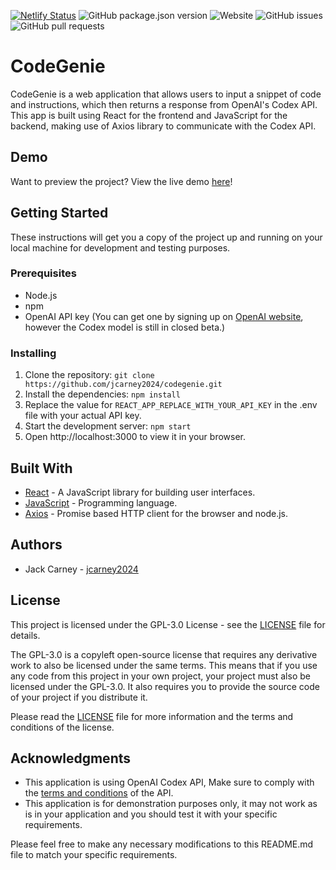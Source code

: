 [![Netlify Status](https://api.netlify.com/api/v1/badges/5fff5573-a329-48f4-85ce-36c3ad181c54/deploy-status)](https://app.netlify.com/sites/codegenie/deploys) ![GitHub package.json version](https://img.shields.io/github/package-json/v/jcarney2024/CodeGenie/v1.0.0) ![Website](https://img.shields.io/website?url=https%3A%2F%2Fcodegenie.app) ![GitHub issues](https://img.shields.io/github/issues/jcarney2024/CodeGenie) ![GitHub pull requests](https://img.shields.io/github/issues-pr/jcarney2024/CodeGenie)

# CodeGenie

CodeGenie is a web application that allows users to input a snippet of code and instructions, which then returns a response from OpenAI's Codex API. This app is built using React for the frontend and JavaScript for the backend, making use of Axios library to communicate with the Codex API.

## Demo

Want to preview the project? View the live demo [here](codegenie.app)!

## Getting Started

These instructions will get you a copy of the project up and running on your local machine for development and testing purposes.

### Prerequisites

- Node.js
- npm
- OpenAI API key (You can get one by signing up on [OpenAI website](beta.openai.com), however the Codex model is still in closed beta.)

### Installing

1. Clone the repository: `git clone https://github.com/jcarney2024/codegenie.git`
2. Install the dependencies: `npm install`
3. Replace the value for `REACT_APP_REPLACE_WITH_YOUR_API_KEY` in the .env file with your actual API key.
4. Start the development server: `npm start`
5. Open http://localhost:3000 to view it in your browser.

## Built With

- [React](https://reactjs.org/) - A JavaScript library for building user interfaces.
- [JavaScript](https://developer.mozilla.org/en-US/docs/Web/JavaScript) - Programming language.
- [Axios](https://github.com/axios/axios) - Promise based HTTP client for the browser and node.js.

## Authors

- Jack Carney - [jcarney2024](https://github.com/jcarney2024)

## License

This project is licensed under the GPL-3.0 License - see the [LICENSE](https://github.com/jcarney2024/CodeGenie/blob/dev/LICENSE) file for details.

The GPL-3.0 is a copyleft open-source license that requires any derivative work to also be licensed under the same terms. This means that if you use any code from this project in your own project, your project must also be licensed under the GPL-3.0.
It also requires you to provide the source code of your project if you distribute it.

Please read the [LICENSE](https://github.com/jcarney2024/CodeGenie/blob/dev/LICENSE) file for more information and the terms and conditions of the license.

## Acknowledgments

- This application is using OpenAI Codex API, Make sure to comply with the [terms and conditions](https://beta.openai.com/docs/usage-policies) of the API.
- This application is for demonstration purposes only, it may not work as is in your application and you should test it with your specific requirements.

Please feel free to make any necessary modifications to this README.md file to match your specific requirements.
